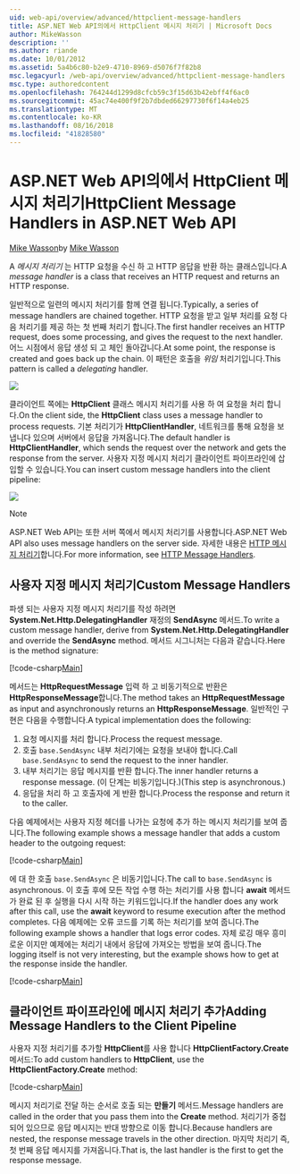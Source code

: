 ```yaml
---
uid: web-api/overview/advanced/httpclient-message-handlers
title: ASP.NET Web API의에서 HttpClient 메시지 처리기 | Microsoft Docs
author: MikeWasson
description: ''
ms.author: riande
ms.date: 10/01/2012
ms.assetid: 5a4b6c80-b2e9-4710-8969-d5076f7f82b8
msc.legacyurl: /web-api/overview/advanced/httpclient-message-handlers
msc.type: authoredcontent
ms.openlocfilehash: 764244d1299d8cfcb59c3f15d63b42ebff4f6ac0
ms.sourcegitcommit: 45ac74e400f9f2b7dbded66297730f6f14a4eb25
ms.translationtype: MT
ms.contentlocale: ko-KR
ms.lasthandoff: 08/16/2018
ms.locfileid: "41828580"
---
```

<a name="httpclient-message-handlers-in-aspnet-web-api"></a><span data-ttu-id="6ede6-102">ASP.NET Web API의에서 HttpClient 메시지 처리기</span><span class="sxs-lookup"><span data-stu-id="6ede6-102">HttpClient Message Handlers in ASP.NET Web API</span></span>
====================
<span data-ttu-id="6ede6-103">[Mike Wasson](https://github.com/MikeWasson)</span><span class="sxs-lookup"><span data-stu-id="6ede6-103">by [Mike Wasson](https://github.com/MikeWasson)</span></span>

<span data-ttu-id="6ede6-104">A *메시지 처리기* 는 HTTP 요청을 수신 하 고 HTTP 응답을 반환 하는 클래스입니다.</span><span class="sxs-lookup"><span data-stu-id="6ede6-104">A *message handler* is a class that receives an HTTP request and returns an HTTP response.</span></span>

<span data-ttu-id="6ede6-105">일반적으로 일련의 메시지 처리기를 함께 연결 됩니다.</span><span class="sxs-lookup"><span data-stu-id="6ede6-105">Typically, a series of message handlers are chained together.</span></span> <span data-ttu-id="6ede6-106">HTTP 요청을 받고 일부 처리를 요청 다음 처리기를 제공 하는 첫 번째 처리기 합니다.</span><span class="sxs-lookup"><span data-stu-id="6ede6-106">The first handler receives an HTTP request, does some processing, and gives the request to the next handler.</span></span> <span data-ttu-id="6ede6-107">어느 시점에서 응답 생성 되 고 체인 돌아갑니다.</span><span class="sxs-lookup"><span data-stu-id="6ede6-107">At some point, the response is created and goes back up the chain.</span></span> <span data-ttu-id="6ede6-108">이 패턴은 호출을 *위임* 처리기입니다.</span><span class="sxs-lookup"><span data-stu-id="6ede6-108">This pattern is called a *delegating* handler.</span></span>

![](httpclient-message-handlers/_static/image1.png)

<span data-ttu-id="6ede6-109">클라이언트 쪽에는 **HttpClient** 클래스 메시지 처리기를 사용 하 여 요청을 처리 합니다.</span><span class="sxs-lookup"><span data-stu-id="6ede6-109">On the client side, the **HttpClient** class uses a message handler to process requests.</span></span> <span data-ttu-id="6ede6-110">기본 처리기가 **HttpClientHandler**, 네트워크를 통해 요청을 보냅니다 있으며 서버에서 응답을 가져옵니다.</span><span class="sxs-lookup"><span data-stu-id="6ede6-110">The default handler is **HttpClientHandler**, which sends the request over the network and gets the response from the server.</span></span> <span data-ttu-id="6ede6-111">사용자 지정 메시지 처리기 클라이언트 파이프라인에 삽입할 수 있습니다.</span><span class="sxs-lookup"><span data-stu-id="6ede6-111">You can insert custom message handlers into the client pipeline:</span></span>

![](httpclient-message-handlers/_static/image2.png)

> [!NOTE]
> <span data-ttu-id="6ede6-112">ASP.NET Web API는 또한 서버 쪽에서 메시지 처리기를 사용합니다.</span><span class="sxs-lookup"><span data-stu-id="6ede6-112">ASP.NET Web API also uses message handlers on the server side.</span></span> <span data-ttu-id="6ede6-113">자세한 내용은 [HTTP 메시지 처리기](http-message-handlers.md)합니다.</span><span class="sxs-lookup"><span data-stu-id="6ede6-113">For more information, see [HTTP Message Handlers](http-message-handlers.md).</span></span>


## <a name="custom-message-handlers"></a><span data-ttu-id="6ede6-114">사용자 지정 메시지 처리기</span><span class="sxs-lookup"><span data-stu-id="6ede6-114">Custom Message Handlers</span></span>

<span data-ttu-id="6ede6-115">파생 되는 사용자 지정 메시지 처리기를 작성 하려면 **System.Net.Http.DelegatingHandler** 재정의 **SendAsync** 메서드.</span><span class="sxs-lookup"><span data-stu-id="6ede6-115">To write a custom message handler, derive from **System.Net.Http.DelegatingHandler** and override the **SendAsync** method.</span></span> <span data-ttu-id="6ede6-116">메서드 시그니처는 다음과 같습니다.</span><span class="sxs-lookup"><span data-stu-id="6ede6-116">Here is the method signature:</span></span>

[!code-csharp[Main](httpclient-message-handlers/samples/sample1.cs)]

<span data-ttu-id="6ede6-117">메서드는 **HttpRequestMessage** 입력 하 고 비동기적으로 반환은 **HttpResponseMessage**합니다.</span><span class="sxs-lookup"><span data-stu-id="6ede6-117">The method takes an **HttpRequestMessage** as input and asynchronously returns an **HttpResponseMessage**.</span></span> <span data-ttu-id="6ede6-118">일반적인 구현은 다음을 수행합니다.</span><span class="sxs-lookup"><span data-stu-id="6ede6-118">A typical implementation does the following:</span></span>

1. <span data-ttu-id="6ede6-119">요청 메시지를 처리 합니다.</span><span class="sxs-lookup"><span data-stu-id="6ede6-119">Process the request message.</span></span>
2. <span data-ttu-id="6ede6-120">호출 `base.SendAsync` 내부 처리기에는 요청을 보내야 합니다.</span><span class="sxs-lookup"><span data-stu-id="6ede6-120">Call `base.SendAsync` to send the request to the inner handler.</span></span>
3. <span data-ttu-id="6ede6-121">내부 처리기는 응답 메시지를 반환 합니다.</span><span class="sxs-lookup"><span data-stu-id="6ede6-121">The inner handler returns a response message.</span></span> <span data-ttu-id="6ede6-122">(이 단계는 비동기입니다.)</span><span class="sxs-lookup"><span data-stu-id="6ede6-122">(This step is asynchronous.)</span></span>
4. <span data-ttu-id="6ede6-123">응답을 처리 하 고 호출자에 게 반환 합니다.</span><span class="sxs-lookup"><span data-stu-id="6ede6-123">Process the response and return it to the caller.</span></span>

<span data-ttu-id="6ede6-124">다음 예제에서는 사용자 지정 헤더를 나가는 요청에 추가 하는 메시지 처리기를 보여 줍니다.</span><span class="sxs-lookup"><span data-stu-id="6ede6-124">The following example shows a message handler that adds a custom header to the outgoing request:</span></span>

[!code-csharp[Main](httpclient-message-handlers/samples/sample2.cs)]

<span data-ttu-id="6ede6-125">에 대 한 호출 `base.SendAsync` 은 비동기입니다.</span><span class="sxs-lookup"><span data-stu-id="6ede6-125">The call to `base.SendAsync` is asynchronous.</span></span> <span data-ttu-id="6ede6-126">이 호출 후에 모든 작업 수행 하는 처리기를 사용 합니다 **await** 메서드가 완료 된 후 실행을 다시 시작 하는 키워드입니다.</span><span class="sxs-lookup"><span data-stu-id="6ede6-126">If the handler does any work after this call, use the **await** keyword to resume execution after the method completes.</span></span> <span data-ttu-id="6ede6-127">다음 예제에는 오류 코드를 기록 하는 처리기를 보여 줍니다.</span><span class="sxs-lookup"><span data-stu-id="6ede6-127">The following example shows a handler that logs error codes.</span></span> <span data-ttu-id="6ede6-128">자체 로깅 매우 흥미로운 이지만 예제에는 처리기 내에서 응답에 가져오는 방법을 보여 줍니다.</span><span class="sxs-lookup"><span data-stu-id="6ede6-128">The logging itself is not very interesting, but the example shows how to get at the response inside the handler.</span></span>

[!code-csharp[Main](httpclient-message-handlers/samples/sample3.cs?highlight=10,13)]

## <a name="adding-message-handlers-to-the-client-pipeline"></a><span data-ttu-id="6ede6-129">클라이언트 파이프라인에 메시지 처리기 추가</span><span class="sxs-lookup"><span data-stu-id="6ede6-129">Adding Message Handlers to the Client Pipeline</span></span>

<span data-ttu-id="6ede6-130">사용자 지정 처리기를 추가할 **HttpClient**를 사용 합니다 **HttpClientFactory.Create** 메서드:</span><span class="sxs-lookup"><span data-stu-id="6ede6-130">To add custom handlers to **HttpClient**, use the **HttpClientFactory.Create** method:</span></span>

[!code-csharp[Main](httpclient-message-handlers/samples/sample4.cs)]

<span data-ttu-id="6ede6-131">메시지 처리기로 전달 하는 순서로 호출 되는 **만들기** 메서드.</span><span class="sxs-lookup"><span data-stu-id="6ede6-131">Message handlers are called in the order that you pass them into the **Create** method.</span></span> <span data-ttu-id="6ede6-132">처리기가 중첩 되어 있으므로 응답 메시지는 반대 방향으로 이동 합니다.</span><span class="sxs-lookup"><span data-stu-id="6ede6-132">Because handlers are nested, the response message travels in the other direction.</span></span> <span data-ttu-id="6ede6-133">마지막 처리기 즉, 첫 번째 응답 메시지를 가져옵니다.</span><span class="sxs-lookup"><span data-stu-id="6ede6-133">That is, the last handler is the first to get the response message.</span></span>
